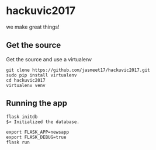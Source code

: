 # hackuvic2017
we make great things!

## Get the source

Get the source and use a virtualenv

```
git clone https://github.com/jasmeet17/hackuvic2017.git
sudo pip install virtualenv
cd hackuvic2017 
virtualenv venv
```

## Running the app 

```
flask initdb 
$> Initialized the database.

export FLASK_APP=newsapp
export FLASK_DEBUG=true 
flask run
```
